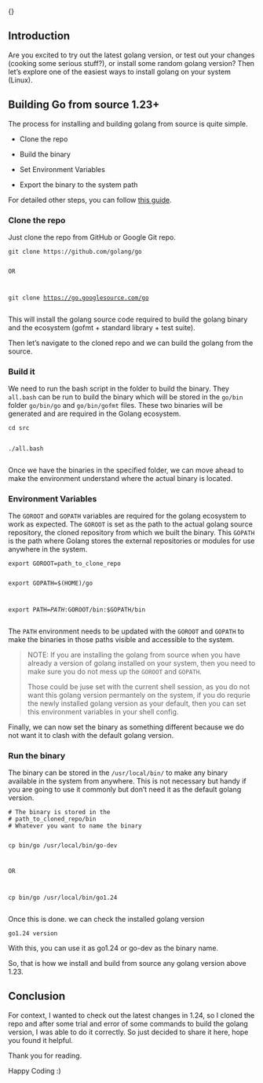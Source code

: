 {}

<h2>Introduction</h2>
<p>Are you excited to try out the latest golang version, or test out your changes (cooking some serious stuff?), or install some random golang version? Then let’s explore one of the easiest ways to install golang on your system (Linux).</p>
<h2>Building Go from source 1.23+</h2>
<p>The process for installing and building golang from source is quite simple.</p>
<ul>
<li>
<p>Clone the repo</p>
</li>
<li>
<p>Build the binary</p>
</li>
<li>
<p>Set Environment Variables</p>
</li>
<li>
<p>Export the binary to the system path</p>
</li>
</ul>
<p>For detailed other steps, you can follow <a href="https://go.dev/doc/install/source">this guide</a>.</p>
<h3>Clone the repo</h3>
<p>Just clone the repo from GitHub or Google Git repo.</p>
<pre><code class="language-bash">git clone https://github.com/golang/go

OR

git clone https://go.googlesource.com/go
</code></pre>
<p>This will install the golang source code required to build the golang binary and the ecosystem (gofmt + standard library + test suite).</p>
<p>Then let’s navigate to the cloned repo and we can build the golang from the source.</p>
<h3>Build it</h3>
<p>We need to run the bash script in the folder to build the binary. They <code>all.bash</code> can be run to build the binary which will be stored in the <code>go/bin</code> folder <code>go/bin/go</code> and <code>go/bin/gofmt</code> files. These two binaries will be generated and are required in the Golang ecosystem.</p>
<pre><code class="language-bash">cd src

./all.bash
</code></pre>
<p>Once we have the binaries in the specified folder, we can move ahead to make the environment understand where the actual binary is located.</p>
<h3>Environment Variables</h3>
<p>The <code>GOROOT</code> and <code>GOPATH</code> variables are required for the golang ecosystem to work as expected. The <code>GOROOT</code> is set as the path to the actual golang source repository, the cloned repository from which we built the binary. This <code>GOPATH</code> is the path where Golang stores the external repositories or modules for use anywhere in the system.</p>
<pre><code class="language-bash">export GOROOT=path_to_clone_repo

export GOPATH=$(HOME)/go

export PATH=$PATH:$GOROOT/bin:$GOPATH/bin
</code></pre>
<p>The <code>PATH</code> environment needs to be updated with the <code>GOROOT</code> and <code>GOPATH</code> to make the binaries in those paths visible and accessible to the system.</p>
<blockquote>
<p>NOTE: If you are installing the golang from source when you have already a version of golang installed on your system, then you need to make sure you do not mess up the <code>GOROOT</code> and <code>GOPATH</code>.</p>
<p>Those could be juse set with the current shell session, as you do not want this golang version permantely on the system, if you do requrie the newly installed golang version as your default, then you can set this environment variables in your shell config.</p>
</blockquote>
<p>Finally, we can now set the binary as something different because we do not want it to clash with the default golang version.</p>
<h3>Run the binary</h3>
<p>The binary can be stored in the <code>/usr/local/bin/</code> to make any binary available in the system from anywhere. This is not necessary but handy if you are going to use it commonly but don’t need it as the default golang version.</p>
<pre><code class="language-bash"># The binary is stored in the 
# path_to_cloned_repo/bin
# Whatever you want to name the binary

cp bin/go /usr/local/bin/go-dev

OR

cp bin/go /usr/local/bin/go1.24
</code></pre>
<p>Once this is done. we can check the installed golang version</p>
<pre><code class="language-bash">go1.24 version
</code></pre>
<p>With this, you can use it as go1.24 or go-dev as the binary name.</p>
<p>So, that is how we install and build from source any golang version above 1.23.</p>
<h2>Conclusion</h2>
<p>For context, I wanted to check out the latest changes in 1.24, so I cloned the repo and after some trial and error of some commands to build the golang version, I was able to do it correctly. So just decided to share it here, hope you found it helpful.</p>
<p>Thank you for reading.</p>
<p>Happy Coding :)</p>
